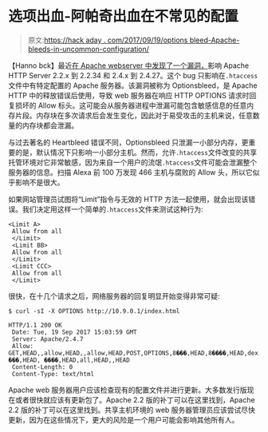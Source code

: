# 选项出血-阿帕奇出血在不常见的配置

> 原文:[https://hack aday . com/2017/09/19/options bleed-Apache-bleeds-in-uncommon-configuration/](https://hackaday.com/2017/09/19/optionsbleed-apache-bleeds-in-uncommon-configuration/)

【Hanno bck】最近[在 Apache webserver 中发现了一个漏洞，](https://blog.fuzzing-project.org/60-Optionsbleed-HTTP-OPTIONS-method-can-leak-Apaches-server-memory.html)影响 Apache HTTP Server 2.2.x 到 2.2.34 和 2.4.x 到 2.4.27。这个 bug 只影响在`.htaccess`文件中有特定配置的 Apache 服务器。该漏洞被称为 Optionsbleed，是 Apache HTTP 中的释放错误后使用，导致 web 服务器在响应 HTTP OPTIONS 请求时回复损坏的 Allow 标头。这可能会从服务器进程中泄漏可能包含敏感信息的任意内存片段。内存块在多次请求后会发生变化，因此对于易受攻击的主机来说，任意数量的内存块都会泄漏。

与过去著名的 Heartbleed 错误不同，Optionsbleed 只泄漏一小部分内存，更重要的是，默认情况下只影响一小部分主机。然而，允许`.htaccess`文件改变的共享托管环境对它非常敏感，因为来自一个用户的流氓`.htaccess`文件可能会泄漏整个服务器的信息。扫描 Alexa 前 100 万发现 466 主机与腐败的 Allow 头，所以它似乎影响不是很大。

如果网站管理员试图将“Limit”指令与无效的 HTTP 方法一起使用，就会出现该错误。我们决定用这样一个简单的`.htaccess`文件来测试这种行为:

```
<Limit A>
 Allow from all
 </Limit>
 <Limit BB>
 Allow from all
 </Limit>
 <Limit CCC>
 Allow from all
 </Limit>
```

很快，在十几个请求之后，网络服务器的回复明显开始变得非常可疑:

```
$ curl -sI -X OPTIONS http://10.9.0.1/index.html

HTTP/1.1 200 OK
 Date: Tue, 19 Sep 2017 15:03:59 GMT
 Server: Apache/2.4.7
 Allow: GET,HEAD,,allow,HEAD,,allow,HEAD,POST,OPTIONS,8���,HEAD,8����,HEAD,dex.html,HEAD, ���,HEAD, ����,HEAD,all,HEAD,,HEAD
 Content-Length: 0
 Content-Type: text/html
```

Apache web 服务器用户应该检查现有的配置文件并进行更新。大多数发行版现在或者很快就应该有更新包了。Apache 2.2 版的补丁可以在这里找到，Apache 2.2 版的补丁可以在这里找到。共享主机环境的 web 服务器管理员应该尝试尽快更新，因为在这些情况下，更大的风险是一个用户可能会影响其他所有人。